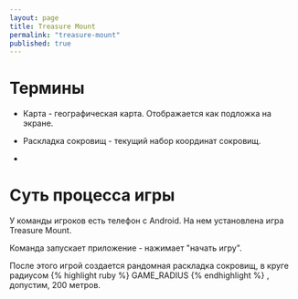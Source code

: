 ```yaml
---
layout: page
title: Treasure Mount
permalink: "treasure-mount"
published: true
---
```


Термины
======

 - Карта - географическая карта. Отображается как подложка на экране.

 - Раскладка сокровищ - текущий набор координат сокровищ.
 
 - 
 
 
Суть процесса игры
======

У команды игроков есть телефон с Android. На нем установлена игра Treasure Mount.

Команда запускает приложение - нажимает "начать игру".

После этого игрой создается рандомная раскладка сокровищ, в круге радиусом
{% highlight ruby %}
GAME_RADIUS 
{% endhighlight %}
, допустим, 200 метров.